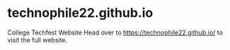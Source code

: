 # technophile22.github.io
College Techfest Website
Head over to https://technophile22.github.io/ to visit the full website.

